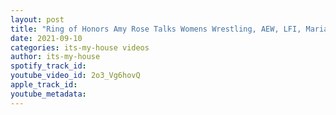 ```yaml
---
layout: post
title: "Ring of Honors Amy Rose Talks Womens Wrestling, AEW, LFI, Maria Kanellis & More"
date: 2021-09-10
categories: its-my-house videos
author: its-my-house
spotify_track_id: 
youtube_video_id: 2o3_Vg6hovQ
apple_track_id: 
youtube_metadata: 
---
```

